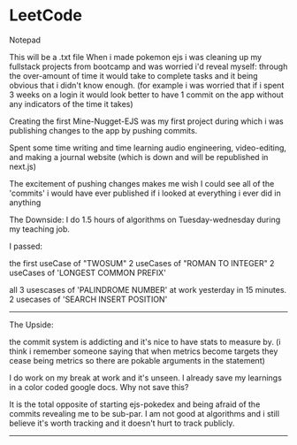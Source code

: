 # LeetCode
Notepad

This will be a .txt file
When i made pokemon ejs i was cleaning up my fullstack projects from bootcamp and was worried i'd reveal myself:
    through the over-amount of time it would take to complete tasks and it being obvious that i didn't know enough.
(for example i was worried that if i spent 3 weeks on a login it would look better to have 1 commit on the app without any indicators of the time it takes)

Creating the first Mine-Nugget-EJS was my first project during which i was publishing changes to the app by pushing commits.

Spent some time writing and time learning audio engineering, video-editing, and making a journal website (which is down and will be republished in next.js)

The excitement of 
pushing changes makes me wish I could see all of the 'commits' i would have ever published if i looked at everything i ever did in anything

The Downside:
I do 1.5 hours of algorithms on Tuesday-wednesday during my teaching job.

I passed:

the first useCase of "TWOSUM"
2 useCases of "ROMAN TO INTEGER"
2 useCases of 'LONGEST COMMON PREFIX'

all 3 usescases of 'PALINDROME NUMBER' at work yesterday in 15 minutes.
2 usecases of 'SEARCH INSERT POSITION'

* * * * * * * * * * * * * * * * * * * * * * * * * * * * * * * * * * * * * 

The Upside: 

the commit system is addicting and it's nice to have stats to measure by.
(i think i remember someone saying that when metrics become targets they cease being metrics so there are pokable arguments in the statement)

I do work on my break at work and it's unseen.
I already save my learnings in a color coded google docs. Why not save this?

It is the total opposite of starting ejs-pokedex and being afraid of the commits revealing me to be sub-par. 
I am not good at algorithms and i still believe it's worth tracking and it doesn't hurt to track publicly.  
* * * * * * * * * * * * * * * * * * * * * * * * * * * * * * * * * * * * * 
    
